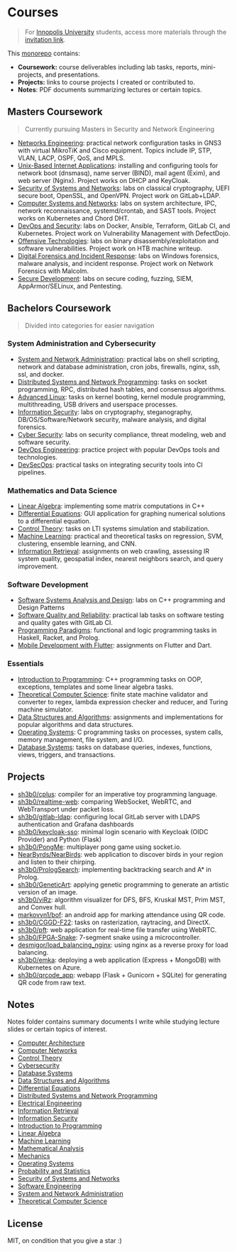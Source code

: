 # Courses

> For [Innopolis University](https://innopolis.university/) students, access more materials through the [invitation link](https://innopolis-my.sharepoint.com/:f:/g/personal/a_shaaban_innopolis_university/Er9LQEUqk8pLnpRQG3RI5aIBZOTiWUUShZSqhDXJtQktyw?e=0aqsqz).

This [monorepo](https://en.wikipedia.org/wiki/Monorepo) contains:

- **Coursework:** course deliverables including lab tasks, reports, mini-projects, and presentations.
- **Projects:** links to course projects I created or contributed to.
- **Notes**: PDF documents summarizing lectures or certain topics.

## Masters Coursework

> Currently pursuing Masters in Security and Network Engineering

- [Networks Engineering](./Masters/Networks%20Engineering): practical network configuration tasks in GNS3 with virtual MikroTiK and Cisco equipment. Topics include IP, STP, VLAN, LACP, OSPF, QoS, and MPLS.
- [Unix-Based Internet Applications](./Masters/Unix-Based%20Internet%20Applications): installing and configuring tools for network boot (dnsmasq), name server (BIND), mail agent (Exim), and web server (Nginx). Project works on DHCP and KeyCloak.
- [Security of Systems and Networks](./Masters/Security%20of%20Systems%20and%20Networks): labs on classical cryptography, UEFI secure boot, OpenSSL, and OpenVPN. Project work on GitLab+LDAP.
- [Computer Systems and Networks](./Masters/Computer%20Systems%20and%20Networks): labs on system architecture, IPC, network reconnaissance, systemd/crontab, and SAST tools. Project works on Kubernetes and Chord DHT.
- [DevOps and Security](./Masters/DevOps%20and%20Security): labs on Docker, Ansible, Terraform, GitLab CI, and Kubernetes. Project work on Vulnerability Management with DefectDojo.
- [Offensive Technologies](./Masters/Offensive%20Technologies): labs on binary disassembly/exploitation and software vulnerabilities. Project work on HTB machine writeup.
- [Digital Forensics and Incident Response](./Masters/Digital%20Forensics%20and%20Incident%20Response): labs on Windows forensics, malware analysis, and incident response. Project work on Network Forensics with Malcolm.
- [Secure Development](./Masters/Secure%20Development): labs on secure coding, fuzzing, SIEM, AppArmor/SELinux, and Pentesting.

## Bachelors Coursework

> Divided into categories for easier navigation

### System Administration and Cybersecurity

- [System and Network Administration](./Bachelors/System%20and%20Network%20Administration): practical labs on shell scripting, network and database administration, cron jobs, firewalls, nginx, ssh, ssl, and docker.
- [Distributed Systems and Network Programming](./Bachelors/Distributed%20Systems%20and%20Network%20Programming): tasks on socket programming, RPC, distributed hash tables, and consensus algorithms.
- [Advanced Linux](./Bachelors/Advanced%20Linux): tasks on kernel booting, kernel module programming, multithreading, USB drivers and userspace processes.
- [Information Security](./Bachelors/Information%20Security): labs on cryptography, steganography, DB/OS/Software/Network security, malware analysis, and digital forensics.
- [Cyber Security](./Bachelors/Cyber%20Security): labs on security compliance, threat modeling, web and software security.
- [DevOps Engineering](https://github.com/Sh3B0/DevOps): practice project with popular DevOps tools and technologies.
- [DevSecOps](./Bachelors/DevSecOps): practical tasks on integrating security tools into CI pipelines.

### Mathematics and Data Science

- [Linear Algebra](./Bachelors/Linear%20Algebra): implementing some matrix computations in C++
- [Differential Equations](./Bachelors/Differential%20Equations): GUI application for graphing numerical solutions to a differential equation.
- [Control Theory](./Bachelors/Control%20Theory): tasks on LTI systems simulation and stabilization.
- [Machine Learning](./Bachelors/Machine%20Learning): practical and theoretical tasks on regression, SVM, clustering, ensemble learning, and CNN.
- [Information Retrieval](./Bachelors/Information%20Retrieval): assignments on web crawling, assessing IR system quality, geospatial index, nearest neighbors search, and query improvement.

### Software Development

- [Software Systems Analysis and Design](https://github.com/ITP-SSAD/SSAD-S25): labs on C++ programming and Design Patterns
- [Software Quality and Reliability](./Bachelors/Software%20Quality%20and%20Reliability): practical lab tasks on software testing and quality gates with GitLab CI.
- [Programming Paradigms](./Bachelors/Programming%20Paradigms): functional and logic programming tasks in Haskell, Racket, and Prolog.
- [Mobile Development with Flutter](./Bachelors/Mobile%20Development%20with%20Flutter): assignments on Flutter and Dart.

### Essentials

- [Introduction to Programming](./Bachelors/Introduction%20to%20Programming): C++ programming tasks on OOP, exceptions, templates and some linear algebra tasks.
- [Theoretical Computer Science](./Bachelors/Theoretical%20Computer%20Science): finite state machine validator and converter to regex, lambda expression checker and reducer, and Turing machine simulator.
- [Data Structures and Algorithms](./Bachelors/Data%20Structures%20and%20Algorithms): assignments and implementations for popular algorithms and data structures.
- [Operating Systems](./Bachelors/Operating%20Systems): C programming tasks on processes, system calls, memory management, file system, and I/O.
- [Database Systems](./Bachelors/Database%20Systems): tasks on database queries, indexes, functions, views, triggers, and transactions.

## **Projects**

- [sh3b0/cplus](https://github.com/Sh3B0/cplus): compiler for an imperative toy programming language.
- [sh3b0/realtime-web](https://github.com/Sh3B0/realtime-web): comparing WebSocket, WebRTC, and WebTransport under packet loss.
- [sh3b0/gitlab-ldap](https://github.com/sh3b0/gitlab-ldap): configuring local GitLab server with LDAPS authentication and Grafana dashboards
- [sh3b0/keycloak-sso](https://github.com/sh3b0/keycloak-sso): minimal login scenario with Keycloak (OIDC Provider) and Python (Flask)
- [sh3b0/PongMe](https://github.com/sh3b0/PongMe): multiplayer pong game using socket.io.
- [NearByrds/NearBirds](https://github.com/NearByrds/NearBirds): web application to discover birds in your region and listen to their chirping.
- [sh3b0/PrologSearch](https://github.com/Sh3B0/PrologSearch): implementing backtracking search and A* in Prolog.
- [sh3b0/GeneticArt](https://github.com/Sh3B0/GeneticArt): applying genetic programming to generate an artistic version of an image.
- [sh3b0/viRz](https://github.com/sh3b0/viRz): algorithm visualizer for DFS, BFS, Kruskal MST, Prim MST, and Convex hull.
- [markovvn1/bof](https://gitlab.com/markovvn1-iu/f22-ccmdwf/bof): an android app for marking attendance using QR code.
- [sh3b0/CGGD-F22](https://github.com/sh3b0/CGGD-F22): tasks on rasterization, raytracing, and DirectX.
- [sh3b0/pft](https://github.com/Sh3B0/pft): web application for real-time file transfer using WebRTC.
- [sh3b0/FPGA-Snake](https://github.com/Sh3B0/FPGA-Snake): 7-segment snake using a microcontroller.
- [desmigor/load_balancing_nginx](https://github.com/desmigor/load_balancing_nginx): using nginx as a reverse proxy for load balancing.
- [sh3b0/emka](https://github.com/sh3b0/emka): deploying a web application (Express + MongoDB) with Kubernetes on Azure.
- [sh3b0/qrcode_app](https://github.com/sh3b0/qrcode_app): webapp (Flask + Gunicorn + SQLite) for generating QR code from raw text.

## Notes

Notes folder contains summary documents I write while studying lecture slides or certain topics of interest.

- [Computer Architecture](./Notes/Computer%20Architecture.pdf)
- [Computer Networks](./Notes/Computer%20Networks)
- [Control Theory](./Notes/Control%20Theory.pdf)
- [Cybersecurity](./Notes/Cyber%20Security.pdf)
- [Database Systems](./Notes/Database%20Systems.pdf)
- [Data Structures and Algorithms](./Notes/Data%20Structures%20and%20Algorithms)
- [Differential Equations](./Notes/Differential%20Equations.pdf)
- [Distributed Systems and Network Programming](./Notes/Distributed%20Systems%20and%20Network%20Programming.pdf)
- [Electrical Engineering](./Notes/Electrical%20Engineering.pdf)
- [Information Retrieval](./Notes/Information%20Retrieval.pdf)
- [Information Security](./Notes/Information%20Security.pdf)
- [Introduction to Programming](./Notes/Introduction%20to%20Programming.pdf)
- [Linear Algebra](./Notes/Linear%20Algebra)
- [Machine Learning](./Notes/Machine%20Learning.pdf)
- [Mathematical Analysis](./Notes/Mathematical%20Analysis)
- [Mechanics](./Notes/Mechanics.pdf)
- [Operating Systems](./Notes/Operating%20Systems.pdf)
- [Probability and Statistics](./Notes/Probability%20and%20Statistics)
- [Security of Systems and Networks](./Notes/Security%20of%20Systems%20and%20Networks.pdf)
- [Software Engineering](./Notes/Software%20Engineering.pdf)
- [System and Network Administration](./Notes/System%20and%20Network%20Administration.pdf)
- [Theoretical Computer Science](./Notes/Theoretical%20Computer%20Science.pdf)

## License

MIT, on condition that you give a star :)

